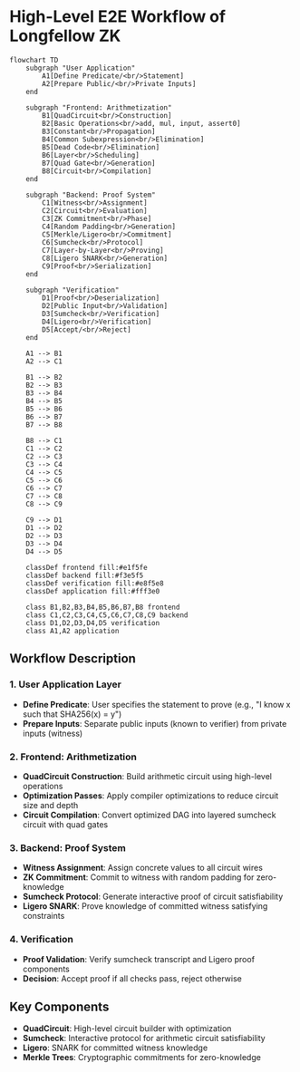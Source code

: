# High-Level E2E Workflow of Longfellow ZK

```mermaid
flowchart TD
    subgraph "User Application"
        A1[Define Predicate/<br/>Statement]
        A2[Prepare Public/<br/>Private Inputs]
    end
    
    subgraph "Frontend: Arithmetization"
        B1[QuadCircuit<br/>Construction]
        B2[Basic Operations<br/>add, mul, input, assert0]
        B3[Constant<br/>Propagation]
        B4[Common Subexpression<br/>Elimination]
        B5[Dead Code<br/>Elimination]
        B6[Layer<br/>Scheduling]
        B7[Quad Gate<br/>Generation]
        B8[Circuit<br/>Compilation]
    end
    
    subgraph "Backend: Proof System"
        C1[Witness<br/>Assignment]
        C2[Circuit<br/>Evaluation]
        C3[ZK Commitment<br/>Phase]
        C4[Random Padding<br/>Generation]
        C5[Merkle/Ligero<br/>Commitment]
        C6[Sumcheck<br/>Protocol]
        C7[Layer-by-Layer<br/>Proving]
        C8[Ligero SNARK<br/>Generation]
        C9[Proof<br/>Serialization]
    end
    
    subgraph "Verification"
        D1[Proof<br/>Deserialization]
        D2[Public Input<br/>Validation]
        D3[Sumcheck<br/>Verification]
        D4[Ligero<br/>Verification]
        D5[Accept/<br/>Reject]
    end
    
    A1 --> B1
    A2 --> C1
    
    B1 --> B2
    B2 --> B3
    B3 --> B4
    B4 --> B5
    B5 --> B6
    B6 --> B7
    B7 --> B8
    
    B8 --> C1
    C1 --> C2
    C2 --> C3
    C3 --> C4
    C4 --> C5
    C5 --> C6
    C6 --> C7
    C7 --> C8
    C8 --> C9
    
    C9 --> D1
    D1 --> D2
    D2 --> D3
    D3 --> D4
    D4 --> D5
    
    classDef frontend fill:#e1f5fe
    classDef backend fill:#f3e5f5
    classDef verification fill:#e8f5e8
    classDef application fill:#fff3e0
    
    class B1,B2,B3,B4,B5,B6,B7,B8 frontend
    class C1,C2,C3,C4,C5,C6,C7,C8,C9 backend
    class D1,D2,D3,D4,D5 verification
    class A1,A2 application
```

## Workflow Description

### 1. User Application Layer
- **Define Predicate**: User specifies the statement to prove (e.g., "I know x such that SHA256(x) = y")
- **Prepare Inputs**: Separate public inputs (known to verifier) from private inputs (witness)

### 2. Frontend: Arithmetization
- **QuadCircuit Construction**: Build arithmetic circuit using high-level operations
- **Optimization Passes**: Apply compiler optimizations to reduce circuit size and depth
- **Circuit Compilation**: Convert optimized DAG into layered sumcheck circuit with quad gates

### 3. Backend: Proof System
- **Witness Assignment**: Assign concrete values to all circuit wires
- **ZK Commitment**: Commit to witness with random padding for zero-knowledge
- **Sumcheck Protocol**: Generate interactive proof of circuit satisfiability
- **Ligero SNARK**: Prove knowledge of committed witness satisfying constraints

### 4. Verification
- **Proof Validation**: Verify sumcheck transcript and Ligero proof components
- **Decision**: Accept proof if all checks pass, reject otherwise

## Key Components
- **QuadCircuit**: High-level circuit builder with optimization
- **Sumcheck**: Interactive protocol for arithmetic circuit satisfiability  
- **Ligero**: SNARK for committed witness knowledge
- **Merkle Trees**: Cryptographic commitments for zero-knowledge 